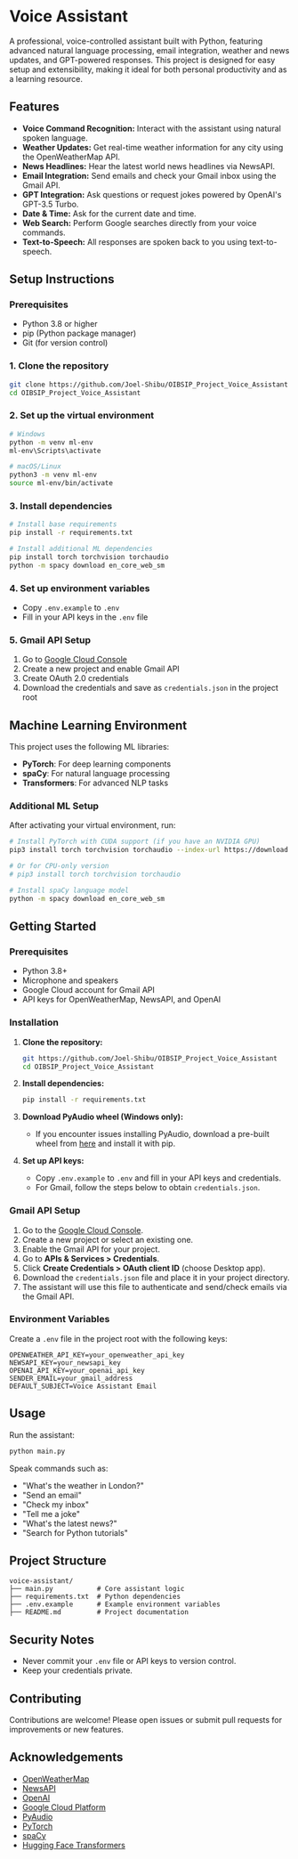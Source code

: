 # Voice Assistant

A professional, voice-controlled assistant built with Python, featuring advanced natural language processing, email integration, weather and news updates, and GPT-powered responses. This project is designed for easy setup and extensibility, making it ideal for both personal productivity and as a learning resource.

## Features

- **Voice Command Recognition:** Interact with the assistant using natural spoken language.
- **Weather Updates:** Get real-time weather information for any city using the OpenWeatherMap API.
- **News Headlines:** Hear the latest world news headlines via NewsAPI.
- **Email Integration:** Send emails and check your Gmail inbox using the Gmail API.
- **GPT Integration:** Ask questions or request jokes powered by OpenAI's GPT-3.5 Turbo.
- **Date & Time:** Ask for the current date and time.
- **Web Search:** Perform Google searches directly from your voice commands.
- **Text-to-Speech:** All responses are spoken back to you using text-to-speech.


## Setup Instructions

### Prerequisites
- Python 3.8 or higher
- pip (Python package manager)
- Git (for version control)

### 1. Clone the repository
```bash
git clone https://github.com/Joel-Shibu/OIBSIP_Project_Voice_Assistant
cd OIBSIP_Project_Voice_Assistant
```

### 2. Set up the virtual environment
```bash
# Windows
python -m venv ml-env
ml-env\Scripts\activate

# macOS/Linux
python3 -m venv ml-env
source ml-env/bin/activate
```

### 3. Install dependencies
```bash
# Install base requirements
pip install -r requirements.txt

# Install additional ML dependencies
pip install torch torchvision torchaudio
python -m spacy download en_core_web_sm
```

### 4. Set up environment variables
- Copy `.env.example` to `.env`
- Fill in your API keys in the `.env` file

### 5. Gmail API Setup
1. Go to [Google Cloud Console](https://console.cloud.google.com/)
2. Create a new project and enable Gmail API
3. Create OAuth 2.0 credentials
4. Download the credentials and save as `credentials.json` in the project root

## Machine Learning Environment

This project uses the following ML libraries:
- **PyTorch**: For deep learning components
- **spaCy**: For natural language processing
- **Transformers**: For advanced NLP tasks

### Additional ML Setup
After activating your virtual environment, run:
```bash
# Install PyTorch with CUDA support (if you have an NVIDIA GPU)
pip3 install torch torchvision torchaudio --index-url https://download.pytorch.org/whl/cu118

# Or for CPU-only version
# pip3 install torch torchvision torchaudio

# Install spaCy language model
python -m spacy download en_core_web_sm
```

## Getting Started

### Prerequisites
- Python 3.8+
- Microphone and speakers
- Google Cloud account for Gmail API
- API keys for OpenWeatherMap, NewsAPI, and OpenAI

### Installation

1. **Clone the repository:**
   ```bash
   git https://github.com/Joel-Shibu/OIBSIP_Project_Voice_Assistant
   cd OIBSIP_Project_Voice_Assistant
   ```
2. **Install dependencies:**
   ```bash
   pip install -r requirements.txt
   ```
3. **Download PyAudio wheel (Windows only):**
   - If you encounter issues installing PyAudio, download a pre-built wheel from [here](https://www.lfd.uci.edu/~gohlke/pythonlibs/#pyaudio) and install it with pip.

4. **Set up API keys:**
   - Copy `.env.example` to `.env` and fill in your API keys and credentials.
   - For Gmail, follow the steps below to obtain `credentials.json`.

### Gmail API Setup

1. Go to the [Google Cloud Console](https://console.cloud.google.com/).
2. Create a new project or select an existing one.
3. Enable the Gmail API for your project.
4. Go to **APIs & Services > Credentials**.
5. Click **Create Credentials > OAuth client ID** (choose Desktop app).
6. Download the `credentials.json` file and place it in your project directory.
7. The assistant will use this file to authenticate and send/check emails via the Gmail API.

### Environment Variables

Create a `.env` file in the project root with the following keys:

```
OPENWEATHER_API_KEY=your_openweather_api_key
NEWSAPI_KEY=your_newsapi_key
OPENAI_API_KEY=your_openai_api_key
SENDER_EMAIL=your_gmail_address
DEFAULT_SUBJECT=Voice Assistant Email
```

## Usage

Run the assistant:
```bash
python main.py
```

Speak commands such as:
- "What's the weather in London?"
- "Send an email"
- "Check my inbox"
- "Tell me a joke"
- "What's the latest news?"
- "Search for Python tutorials"

## Project Structure

```
voice-assistant/
├── main.py           # Core assistant logic
├── requirements.txt  # Python dependencies
├── .env.example      # Example environment variables
├── README.md         # Project documentation
```

## Security Notes
- Never commit your `.env` file or API keys to version control.
- Keep your credentials private.

## Contributing

Contributions are welcome! Please open issues or submit pull requests for improvements or new features.


## Acknowledgements
- [OpenWeatherMap](https://openweathermap.org/)
- [NewsAPI](https://newsapi.org/)
- [OpenAI](https://openai.com/)
- [Google Cloud Platform](https://cloud.google.com/)
- [PyAudio](https://people.csail.mit.edu/hubert/pyaudio/)
- [PyTorch](https://pytorch.org/)
- [spaCy](https://spacy.io/)
- [Hugging Face Transformers](https://huggingface.co/transformers/)

